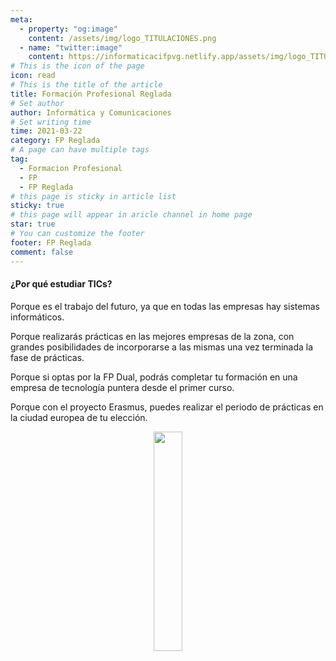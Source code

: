 ```yaml
---
meta: 
  - property: "og:image"
    content: /assets/img/logo_TITULACIONES.png
  - name: "twitter:image"
    content: https://informaticacifpvg.netlify.app/assets/img/logo_TITULACIONES.png
# This is the icon of the page
icon: read
# This is the title of the article
title: Formación Profesional Reglada
# Set author
author: Informática y Comunicaciones
# Set writing time
time: 2021-03-22
category: FP Reglada
# A page can have multiple tags
tag:
  - Formacion Profesional
  - FP
  - FP Reglada
# this page is sticky in article list
sticky: true
# this page will appear in aricle channel in home page
star: true
# You can customize the footer
footer: FP Reglada
comment: false
---
```

#### **¿Por qué estudiar TICs?**

Porque es el trabajo del futuro, ya que en todas las empresas hay sistemas informáticos.

Porque realizarás prácticas en las mejores empresas de la zona, con grandes posibilidades de incorporarse a las mismas una vez terminada la fase de prácticas.

Porque si optas por la FP Dual, podrás completar tu formación en una empresa de tecnología puntera desde el primer curso.

Porque con el proyecto Erasmus, puedes realizar el periodo de prácticas en la ciudad europea de tu elección.

<p style="text-align:center;">
  <img src="/assets/img/logo_TITULACIONES.png" width="30%" height="30%"/>
</p>

<!-- more -->